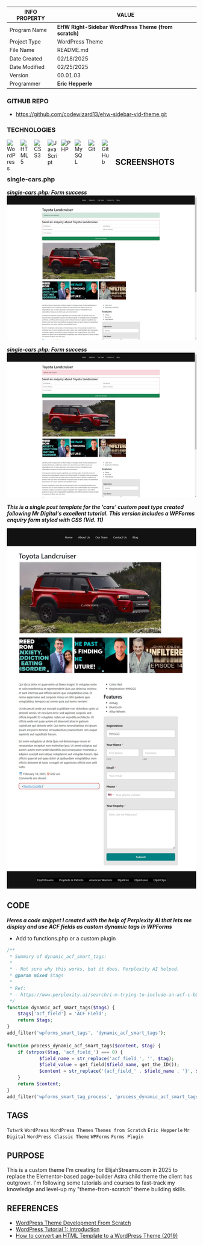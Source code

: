 | INFO PROPERTY | VALUE                                                |
| ------------- | ---------------------------------------------------- |
| Program Name  | **EHW Right-Sidebar WordPress Theme (from scratch)** |
| Project Type  | WordPress Theme                                      |
| File Name     | README.md                                            |
| Date Created  | 02/18/2025                                           |
| Date Modified | 02/25/2025                                                   |
| Version       | 00.01.03                                             |
| Programmer    | **Eric Hepperle**                                    |

### GITHUB REPO

- https://github.com/codewizard13/ehw-sidebar-vid-theme.git

### TECHNOLOGIES

<img align="left" alt="WordPress" title="WordPress" width="26px" src="https://cdn.jsdelivr.net/gh/devicons/devicon/icons/wordpress/wordpress-original.svg" style="padding-right:10px;" />

<img align="left" alt="HTML5" title="HTML5" width="26px" src="https://cdn.jsdelivr.net/gh/devicons/devicon/icons/html5/html5-original.svg" style="padding-right:10px;" />

<img align="left" alt="CSS3" title="CSS3" width="26px" src="https://cdn.jsdelivr.net/gh/devicons/devicon/icons/css3/css3-original.svg" style="padding-right:10px;" />

<img align="left" alt="JavaScript" title="JavaScript" width="26px" src="https://cdn.jsdelivr.net/gh/devicons/devicon/icons/javascript/javascript-original.svg" style="padding-right:10px;" />

<img align="left" alt="PHP" title="PHP" width="26px" src="https://cdn.jsdelivr.net/gh/devicons/devicon/icons/php/php-original.svg" style="padding-right:10px;" />

<img align="left" alt="MySQL" title="MySQL" width="26px" src="https://cdn.jsdelivr.net/gh/devicons/devicon/icons/mysql/mysql-original.svg" style="padding-right:10px;" />

<img align="left" alt="Git" title="Git" width="26px" src="https://cdn.jsdelivr.net/gh/devicons/devicon/icons/git/git-original.svg" style="padding-right:10px;" />

<img align="left" alt="GitHub" title="GitHub" width="26px" src="https://user-images.githubusercontent.com/3369400/139448065-39a229ba-4b06-434b-bc67-616e2ed80c8f.png" style="padding-right:10px;" />


<br>

## SCREENSHOTS

### single-cars.php

**_single-cars.php:  Form success_**
![single-cars.php:  Form success](/pix/screen-ES-Site-Rebuild-2025-001--17--single-cars--ajax-resp-success.jpg)

**_single-cars.php:  Form success_**
![single-cars.php:  Form success](/pix/screen-ES-Site-Rebuild-2025-001--18--single-cars--ajax-resp-error.jpg)

**_This is a single post template for the 'cars' custom post type created following Mr Digital's excellent tutorial. This version includes a WPForms enquiry form styled with CSS (Vid. 11)_**

![This is a single post template for the 'cars' custom post type created following Mr Digital's excellent tutorial. This version includes a WPForms enquiry form styled with CSS (Vid. 11)](/pix/screen-ES-Site-Rebuild-2025-001--15--single-cars.jpg)



## CODE

**_Heres a code snippet I created with the help of Perplexity AI that lets me display and use ACF fields as custom dynamic tags in WPForms_**

- Add to functions.php or a custom plugin

```php
/**
 * Summary of dynamic_acf_smart_tags:
 * 
 * - Not sure why this works, but it does. Perplexity AI helped.
 * @param mixed $tags
 * 
 * Ref:
 * - https://www.perplexity.ai/search/i-m-trying-to-include-an-acf-c-bDVrWF9dQamDSSUNDcJonA
 */
function dynamic_acf_smart_tags($tags) {
	$tags['acf_field'] = 'ACF Field';
	return $tags;
}
add_filter('wpforms_smart_tags', 'dynamic_acf_smart_tags');

function process_dynamic_acf_smart_tags($content, $tag) {
	if (strpos($tag, 'acf_field_') === 0) {
			$field_name = str_replace('acf_field_', '', $tag);
			$field_value = get_field($field_name, get_the_ID());
			$content = str_replace('{acf_field_' . $field_name . '}', $field_value, $content);
	}
	return $content;
}
add_filter('wpforms_smart_tag_process', 'process_dynamic_acf_smart_tags', 10, 2);
```

## TAGS

`Tutwrk` `WordPress` `WordPress Themes` `Themes from Scratch` `Eric Hepperle` `Mr Digital` `WordPress Classic Theme` `WPForms` `Forms Plugin`


## PURPOSE

This is a custom theme I'm creating for ElijahStreams.com in 2025 to replace the Elementor-based page-builder Astra child theme the client has outgrown. I'm following some tutorials and courses to fast-track my knowledge and level-up my "theme-from-scratch" theme building skills.

## REFERENCES

- [WordPress Theme Development From Scratch](https://www.youtube.com/watch?v=n3EcEYFgyrQ&list=PLgFB6lmeXFOpHnNmQ4fdIYA5X_9XhjJ9d)
- [WordPress Tutorial 1: Introduction](https://www.youtube.com/watch?v=8OBfr46Y0cQ&list=PLpcSpRrAaOaqMA4RdhSnnNcaqOVpX7qi5)
- [How to convert an HTML Template to a WordPress Theme (2019)](https://www.youtube.com/watch?v=FN5jhyspVXc)
